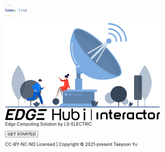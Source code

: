 ```yaml
---
home: true
---
```


<div class="home-container">
  <img src="./img/invalid-name.svg" alt="main-logo">
  <img src="./img/loginlogo-interactor.svg" alt="interactor-logo">

  <div class="home-text">Edge Computing Solution by LS-ELECTRIC</div>

  <button onclick="location.href='md/introduction/intro'">GET STARTED</button>
  
  <div class="copyright">CC-BY-NC-ND Licensed | Copyright © 2021-present Taeyoon Yu</div>
</div>
